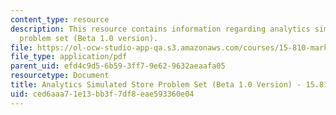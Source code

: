```yaml
---
content_type: resource
description: This resource contains information regarding analytics simulated store
  problem set (Beta 1.0 version).
file: https://ol-ocw-studio-app-qa.s3.amazonaws.com/courses/15-810-marketing-management-analytics-frameworks-and-applications-fall-2015/ced6aaa71e13bb3f7df8eae593360e04_MIT15_810F15_AnaSim_Problm.pdf
file_type: application/pdf
parent_uid: efd4c9d5-6b59-3ff7-9e62-9632aeaafa05
resourcetype: Document
title: Analytics Simulated Store Problem Set (Beta 1.0 Version) - 15.810 Fall 2015
uid: ced6aaa7-1e13-bb3f-7df8-eae593360e04
---
```

